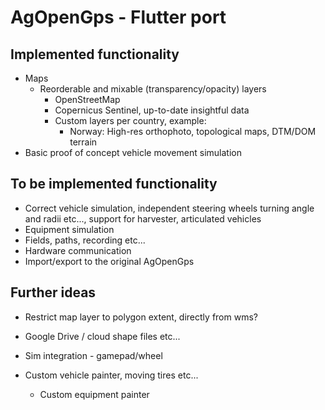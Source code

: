 # AgOpenGps - Flutter port

## Implemented functionality

-   Maps
    -   Reorderable and mixable (transparency/opacity) layers
        -   OpenStreetMap
        -   Copernicus Sentinel, up-to-date insightful data
        -   Custom layers per country, example:
            -   Norway: High-res orthophoto, topological maps, DTM/DOM terrain
-   Basic proof of concept vehicle movement simulation

## To be implemented functionality

-   Correct vehicle simulation, independent steering wheels turning angle and radii etc..., support for harvester, articulated vehicles
-   Equipment simulation
-   Fields, paths, recording etc...
-   Hardware communication
-   Import/export to the original AgOpenGps

## Further ideas

-   Restrict map layer to polygon extent, directly from wms?

-   Google Drive / cloud shape files etc...

-   Sim integration - gamepad/wheel

-   Custom vehicle painter, moving tires etc...
    -   Custom equipment painter
